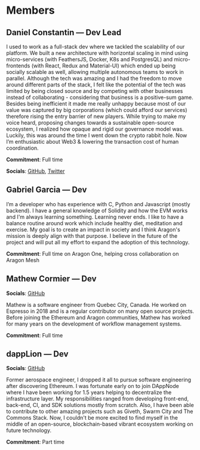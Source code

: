 # Members

## Daniel Constantin — Dev Lead

I used to work as a full-stack dev where we tackled the scalability of our platform. We built a new architecture with horizontal scaling in mind using micro-services (with FeathersJS, Docker, K8s and PostgresQL) and micro-frontends (with React, Redux and Material-UI) which ended up being socially scalable as well, allowing multiple autonomous teams to work in parallel.
Although the tech was amazing and I had the freedom to move around different parts of the stack, I felt like the potential of the tech was limited by being closed source and by competing with other businesses instead of collaborating - considering that business is a positive-sum game. Besides being inefficient it made me really unhappy because most of our value was captured by big corporations (which could afford our services) therefore rising the entry barrier of new players. While trying to make my voice heard, proposing changes towards a sustainable open-source ecosystem, I realized how opaque and rigid our governance model was. Luckily, this was around the time I went down the crypto rabbit hole. Now I’m enthusiastic about Web3 & lowering the transaction cost of human coordination.

**Commitment**: Full time

**Socials**: [GitHub](https://github.com/0x6431346e), [Twitter](https://twitter.com/0x6431346e)

## Gabriel Garcia — Dev

I’m a developer who has experience with C, Python and Javascript (mostly backend). I have a general knowledge of Solidity and how the EVM works and I'm always learning something. Learning never ends. I like to have a balance routine around work which include healthy diet, meditation and exercise. My goal is to create an impact in society and I think Aragon's mission is deeply align with that purpose. I believe in the future of the project and will put all my effort to expand the adoption of this technology.

**Commitment**: Full time on Aragon One, helping cross collaboration on Aragon Mesh

## Mathew Cormier — Dev

**Socials**: [GitHub](https://github.com/macor161)

Mathew is a software engineer from Quebec City, Canada. He worked on Espresso in 2018 and is a regular contributor on many open source projects. Before joining the Ethereum and Aragon communities, Mathew has worked for many years on the development of workflow management systems.

**Commitment**: Full time

## dappLion — Dev

**Socials**: [GitHub](https://github.com/dapplion)

Former aerospace engineer, I dropped it all to pursue software engineering after discovering Ethereum. I was fortunate early on to join DAppNode where I have been working for 1.5 years helping to decentralize the infrastructure layer. My responsibilities ranged from developing front-end, back-end, CI, and SDK solutions mostly from scratch. Also, I have been able to contribute to other amazing projects such as Giveth, Swarm City and The Commons Stack. Now, I couldn't be more excited to find myself in the middle of an open-source, blockchain-based vibrant ecosystem working on future technology.

**Commitment**: Part time
